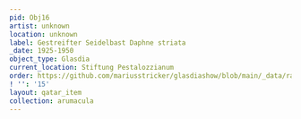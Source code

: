 ```yaml
---
pid: Obj16
artist: unknown
location: unknown
label: Gestreifter Seidelbast Daphne striata
_date: 1925-1950
object_type: Glasdia
current_location: Stiftung Pestalozzianum
order: https://github.com/mariusstricker/glasdiashow/blob/main/_data/raw_images/glasdia/obj16.jpg
! '': '15'
layout: qatar_item
collection: arumacula
---
```

